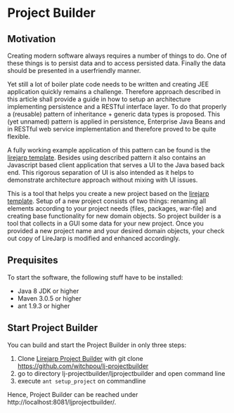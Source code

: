 # Project Builder

## Motivation
Creating modern software always requires a number of things to do. One of these things is to persist data and to access persisted data. Finally the data should be presented in a userfriendly manner.

Yet still a lot of boiler plate code needs to be written and creating JEE application quickly remains a challenge. Therefore approach described in this article shall provide a guide in how to setup an architecture implementing persistence and a RESTful interface layer. To do that properly a (reusable) pattern of inheritance + generic data types is proposed. This (yet unnamed) pattern is applied in persistence, Enterprise Java Beans and in RESTful web service implementation and therefore proved to be quite flexible.

A fully working example application of this pattern can be found is the [lirejarp template](https://github.com/witchpou/lirejarp). Besides using described pattern it also contains an Javascript based client application that serves a UI to the Java based back end. This rigorous separation of UI is also intended as it helps to demonstrate architecture approach without mixing with UI issues.

This is a tool that helps you create a new project based on the [lirejarp template](https://github.com/witchpou/lirejarp). Setup of a new project consists of two things: renaming all elements according to your project needs (files, packages, war-file) and creating base functionality for new domain objects. So project builder is a tool that collects in a GUI some data for your new project. Once you provided a new project name and your desired domain objects, your check out copy of LireJarp is modified and enhanced accordingly. 

## Prequisites

To start the software, the following stuff have to be installed:

* Java 8 JDK or higher
* Maven 3.0.5 or higher
* ant 1.9.3 or higher

## Start Project Builder

You can build and start the Project Builder in only three steps:

1. Clone [Lirejarp Project Builder](https://github.com/witchpou/lj-projectbuilder) with git clone https://github.com/witchpou/lj-projectbuilder
2. go to directory lj-projectbuilder/ljprojectbuilder and open command line
3. execute `ant setup_project` on commandline

Hence, Project Builder can be reached under http://localhost:8081/ljprojectbuilder/.

